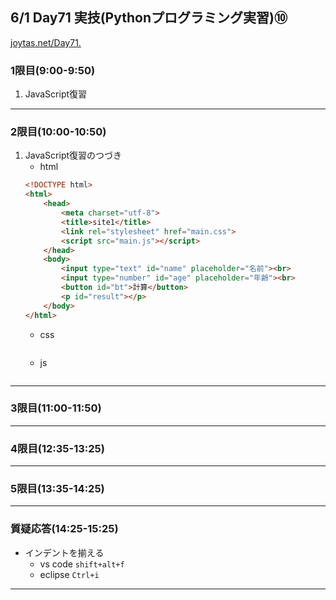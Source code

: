 ## 6/1 Day71 実技(Pythonプログラミング実習)⑩
[joytas.net/Day71.]()
### 1限目(9:00-9:50)
1. JavaScript復習
---
### 2限目(10:00-10:50)
1. JavaScript復習のつづき
	- html
	~~~html
	<!DOCTYPE html>
	<html>
		<head>
			<meta charset="utf-8">
			<title>site1</title>
			<link rel="stylesheet" href="main.css">
			<script src="main.js"></script>
		</head>
		<body>
			<input type="text" id="name" placeholder="名前"><br>
			<input type="number" id="age" placeholder="年齢"><br>
			<button id="bt">計算</button>
			<p id="result"></p>
		</body>
	</html>
	~~~
	- css
	~~~css
	~~~
	- js
	~~~javascript
	~~~
---
### 3限目(11:00-11:50)
---
### 4限目(12:35-13:25)
---
### 5限目(13:35-14:25)
---
### 質疑応答(14:25-15:25)
- インデントを揃える
	- vs code `shift+alt+f`
	- eclipse `Ctrl+i`
---

